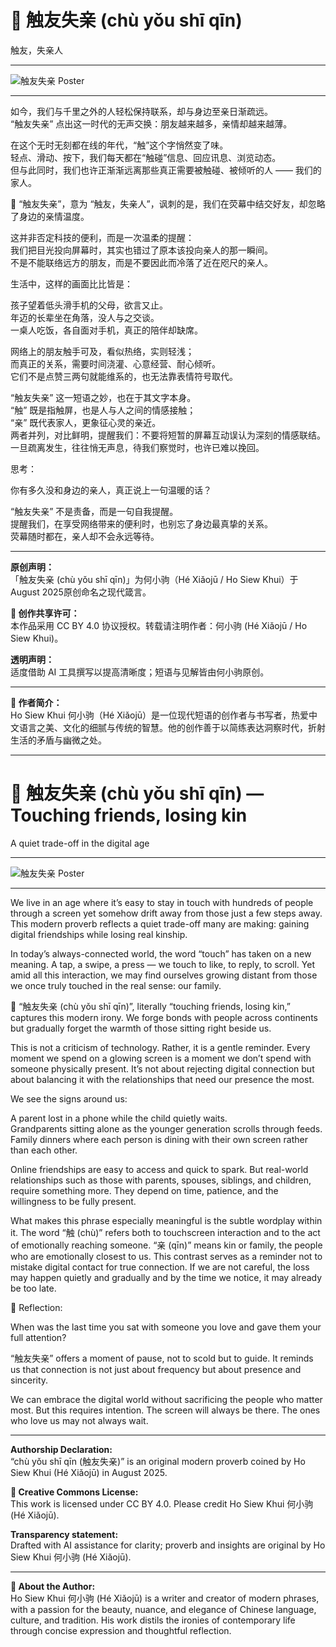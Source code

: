 # 📜 触友失亲 (chù yǒu shī qīn)
触友，失亲人
________________________________________
![触友失亲 Poster](../../images/proverbs/2025/%E8%A7%A6%E5%8F%8B%E5%A4%B1%E4%BA%B2%20chu%20you%20shi%20qin%20Poster.jpg)

________________________________________
如今，我们与千里之外的人轻松保持联系，却与身边至亲日渐疏远。  
“触友失亲” 点出这一时代的无声交换：朋友越来越多，亲情却越来越薄。

在这个无时无刻都在线的年代，“触”这个字悄然变了味。  
轻点、滑动、按下，我们每天都在“触碰”信息、回应讯息、浏览动态。  
但与此同时，我们也许正渐渐远离那些真正需要被触碰、被倾听的人 —— 我们的家人。

📜 “触友失亲”，意为 “触友，失亲人”，讽刺的是，我们在荧幕中结交好友，却忽略了身边的亲情温度。

这并非否定科技的便利，而是一次温柔的提醒：  
我们把目光投向屏幕时，其实也错过了原本该投向亲人的那一瞬间。  
不是不能联络远方的朋友，而是不要因此而冷落了近在咫尺的亲人。

生活中，这样的画面比比皆是：

孩子望着低头滑手机的父母，欲言又止。  
年迈的长辈坐在角落，没人与之交谈。  
一桌人吃饭，各自面对手机，真正的陪伴却缺席。  

网络上的朋友触手可及，看似热络，实则轻浅；  
而真正的关系，需要时间浇灌、心意经营、耐心倾听。  
它们不是点赞三两句就能维系的，也无法靠表情符号取代。

“触友失亲” 这一短语之妙，也在于其文字本身。  
“触” 既是指触屏，也是人与人之间的情感接触；  
“亲” 既代表家人，更象征心灵的亲近。  
两者并列，对比鲜明，提醒我们：不要将短暂的屏幕互动误认为深刻的情感联结。  
一旦疏离发生，往往悄无声息，待我们察觉时，也许已难以挽回。

思考：

你有多久没和身边的亲人，真正说上一句温暖的话？

“触友失亲” 不是责备，而是一句自我提醒。  
提醒我们，在享受网络带来的便利时，也别忘了身边最真挚的关系。  
荧幕随时都在，亲人却不会永远等待。

________________________________________
**原创声明：**  
「触友失亲 (chù yǒu shī qīn)」为何小驹（Hé Xiǎojū / Ho Siew Khui）于August 2025原创命名之现代箴言。

**🌿 创作共享许可：**  
本作品采用 CC BY 4.0 协议授权。转载请注明作者：何小驹 (Hé Xiǎojū / Ho Siew Khui)。

**透明声明：**  
适度借助 AI 工具撰写以提高清晰度；短语与见解皆由何小驹原创。
________________________________________
**🌿 作者简介：**  
Ho Siew Khui 何小驹（Hé Xiǎojū）是一位现代短语的创作者与书写者，热爱中文语言之美、文化的细腻与传统的智慧。他的创作善于以简练表达洞察时代，折射生活的矛盾与幽微之处。
________________________________________


# 📜 触友失亲 (chù yǒu shī qīn) — Touching friends, losing kin
A quiet trade-off in the digital age
________________________________________
![触友失亲 Poster](../../images/proverbs/2025/%E8%A7%A6%E5%8F%8B%E5%A4%B1%E4%BA%B2%20chu%20you%20shi%20qin%20Poster.jpg)

________________________________________
We live in an age where it’s easy to stay in touch with hundreds of people through a screen yet somehow drift away from those just a few steps away. This modern proverb reflects a quiet trade-off many are making: gaining digital friendships while losing real kinship.

In today’s always-connected world, the word “touch” has taken on a new meaning. A tap, a swipe, a press — we touch to like, to reply, to scroll. Yet amid all this interaction, we may find ourselves growing distant from those we once truly touched in the real sense: our family.

📜 “触友失亲 (chù yǒu shī qīn)”, literally “touching friends, losing kin,” captures this modern irony. We forge bonds with people across continents but gradually forget the warmth of those sitting right beside us.

This is not a criticism of technology. Rather, it is a gentle reminder. Every moment we spend on a glowing screen is a moment we don’t spend with someone physically present. It’s not about rejecting digital connection but about balancing it with the relationships that need our presence the most.

We see the signs around us:

A parent lost in a phone while the child quietly waits.  
Grandparents sitting alone as the younger generation scrolls through feeds.  
Family dinners where each person is dining with their own screen rather than each other.

Online friendships are easy to access and quick to spark. But real-world relationships such as those with parents, spouses, siblings, and children, require something more. They depend on time, patience, and the willingness to be fully present.

What makes this phrase especially meaningful is the subtle wordplay within it. The word “触 (chù)” refers both to touchscreen interaction and to the act of emotionally reaching someone. “亲 (qīn)” means kin or family, the people who are emotionally closest to us. This contrast serves as a reminder not to mistake digital contact for true connection. If we are not careful, the loss may happen quietly and gradually and by the time we notice, it may already be too late.

🌱 Reflection:

When was the last time you sat with someone you love and gave them your full attention?

“触友失亲” offers a moment of pause, not to scold but to guide. It reminds us that connection is not just about frequency but about presence and sincerity.

We can embrace the digital world without sacrificing the people who matter most. But this requires intention. The screen will always be there. The ones who love us may not always wait.

________________________________________
**Authorship Declaration:**  
“chù yǒu shī qīn (触友失亲)” is an original modern proverb coined by Ho Siew Khui (Hé Xiǎojū) in August 2025.

**🌿 Creative Commons License:**  
This work is licensed under CC BY 4.0. Please credit Ho Siew Khui 何小驹 (Hé Xiǎojū).

**Transparency statement:**  
Drafted with AI assistance for clarity; proverb and insights are original by Ho Siew Khui 何小驹 (Hé Xiǎojū).
________________________________________
**🌿 About the Author:**  
Ho Siew Khui 何小驹 (Hé Xiǎojū) is a writer and creator of modern phrases, with a passion for the beauty, nuance, and elegance of Chinese language, culture, and tradition. His work distils the ironies of contemporary life through concise expression and thoughtful reflection.
